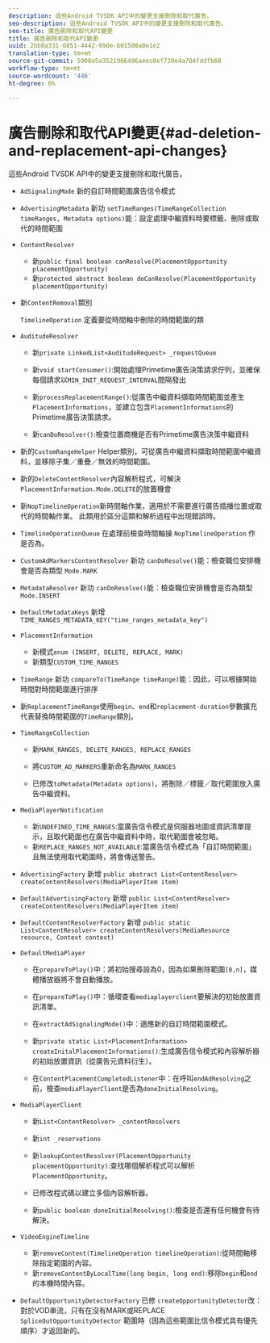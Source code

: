 ```yaml
---
description: 這些Android TVSDK API中的變更支援刪除和取代廣告。
seo-description: 這些Android TVSDK API中的變更支援刪除和取代廣告。
seo-title: 廣告刪除和取代API變更
title: 廣告刪除和取代API變更
uuid: 2bb8a331-6851-4442-99de-b01500a0e1e2
translation-type: tm+mt
source-git-commit: 5908e5a3521966496aeec0ef730e4a704fddfb68
workflow-type: tm+mt
source-wordcount: '446'
ht-degree: 0%

---
```



# 廣告刪除和取代API變更{#ad-deletion-and-replacement-api-changes}

這些Android TVSDK API中的變更支援刪除和取代廣告。

* `AdSignalingMode` 新的自訂時間範圍廣告信令模式

* `AdvertisingMetadata` 新功 `setTimeRanges(TimeRangeCollection timeRanges, Metadata options)`能：設定處理中繼資料時要標籤、刪除或取代的時間範圍

* `ContentResolver`

   * 新`public final boolean canResolve(PlacementOpportunity placementOpportunity)`
   * 新`protected abstract boolean doCanResolve(PlacementOpportunity placementOpportunity)`

* 新`ContentRemoval`類別

   `TimelineOperation` 定義要從時間軸中刪除的時間範圍的類

* `AuditudeResolver`

   * 新`private LinkedList<AuditudeRequest> _requestQueue`
   * 新`void startConsumer()`:開始處理Primetime廣告決策請求佇列，並確保每個請求以`MIN_INIT_REQUEST_INTERVAL`間隔發出

   * 新`processReplacementRange()`:從廣告中繼資料擷取時間範圍並產生`PlacementInformations`，並建立包含`PlacementInformations`的Primetime廣告決策請求。

   * 新`canDoResolver()`:檢查位置商機是否有Primetime廣告決策中繼資料

* 新的`CustomRangeHelper` Helper類別，可從廣告中繼資料擷取時間範圍中繼資料，並移除子集／重疊／無效的時間範圍。

* 新的`DeleteContentResolver`內容解析程式，可解決`PlacementInformation.Mode.DELETE`的放置機會

* 新`NopTimelineOperation`新時間軸作業，適用於不需要進行廣告插播位置或取代的時間軸作業。 此類用於區分這類和解析過程中出現錯誤時。

* `TimelineOperationQueue` 在處理前檢查時間軸操 `NopTimelineOperation` 作是否為。

* `CustomAdMarkersContentResolver` 新功 `canDoResolve()`能：檢查職位安排機會是否為類型  `Mode.MARK`

* `MetadataResolver` 新功 `canDoResolve()`能：檢查職位安排機會是否為類型  `Mode.INSERT`

* `DefaultMetadataKeys` 新增  `TIME_RANGES_METADATA_KEY("time_ranges_metadata_key")`

* `PlacementInformation`

   * 新模式`enum (INSERT, DELETE, REPLACE, MARK)`
   * 新類型`CUSTOM_TIME_RANGES`

* `TimeRange` 新功 `compareTo(TimeRange timeRange)`能：因此，可以根據開始時間對時間範圍進行排序

* 新`ReplacementTimeRange`使用`begin`、`end`和`replacement-duration`參數擴充代表替換時間範圍的`TimeRange`類別。

* `TimeRangeCollection`

   * 新`MARK_RANGES, DELETE_RANGES, REPLACE_RANGES`
   * 將`CUSTOM_AD_MARKERS`重新命名為`MARK_RANGES`

   * 已修改`toMetadata(Metadata options)`，將刪除／標籤／取代範圍放入廣告中繼資料。

* `MediaPlayerNotification`

   * 新`UNDEFINED_TIME_RANGES`:當廣告信令模式是伺服器地圖或資訊清單提示，且取代範圍也在廣告中繼資料中時，取代範圍會被忽略。
   * 新`REPLACE_RANGES_NOT_AVAILABLE`:當廣告信令模式為「自訂時間範圍」且無法使用取代範圍時，將會傳送警告。

* `AdvertisingFactory` 新增  `public abstract List<ContentResolver> createContentResolvers(MediaPlayerItem item)`

* `DefaultAdvertisingFactory` 新增  `public List<ContentResolver> createContentResolvers(MediaPlayerItem item)`

* `DefaultContentResolverFactory` 新增  `public static List<ContentResolver> createContentResolvers(MediaResource resource, Context context)`

* `DefaultMediaPlayer`

   * 在`prepareToPlay()`中：將初始搜尋設為0，因為如果刪除範圍`[0,n]`，媒體播放器將不會自動播放。

   * 在`prepareToPlay()`中：循環查看`mediaplayerclient`要解決的初始放置資訊清單。

   * 在`extractAdSignalingMode()`中：適應新的自訂時間範圍模式。
   * 新`private static List<PlacementInformation> createInitalPlacementInformations()`:生成廣告信令模式和內容解析器的初始放置資訊（從廣告元資料衍生）。
   * 在`ContentPlacementCompletedListener`中：在呼叫`endAdResolving`之前，檢查`mediaPlayerClient`是否為`doneInitialResolving`。

* `MediaPlayerClient`

   * 新`List<ContentResolver> _contentResolvers`
   * 新`int _reservations`
   * 新`lookupContentResolver(PlacementOpportunity placementOpportunity)`:查找哪個解析程式可以解析`PlacementOpportunity`。

   * 已修改程式碼以建立多個內容解析器。
   * 新`public boolean doneInitialResolving()`:檢查是否還有任何機會有待解決。

* `VideoEngineTimeline`

   * 新`removeContent(TimelineOperation timelineOperation)`:從時間軸移除指定範圍的內容。
   * 新`removeContentByLocalTime(long begin, long end)`:移除`begin`和`end`的本機時間內容。

* `DefaultOpportunityDetectorFactory` 已修 `createOpportunityDetector`改：對於VOD串流，只有在沒有MARK或REPLACE `SpliceOutOpportunityDetector` 範圍時（因為這些範圍比信令模式具有優先順序）才返回新的。

